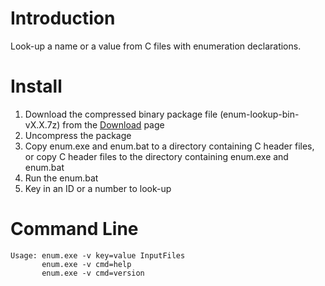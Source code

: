 # Introduction #
Look-up a name or a value from C files with enumeration declarations.

# Install #
1. Download the compressed binary package file (enum-lookup-bin-vX.X.7z) from
   the [Download](https://bitbucket.org/YorkJong/enum-lookup/downloads) page
2. Uncompress the package
3. Copy enum.exe and enum.bat to a directory containing C header files, or
   copy C header files to the directory containing enum.exe and enum.bat
4. Run the enum.bat
5. Key in an ID or a number to look-up

# Command Line #

```
Usage: enum.exe -v key=value InputFiles
       enum.exe -v cmd=help
       enum.exe -v cmd=version
```
